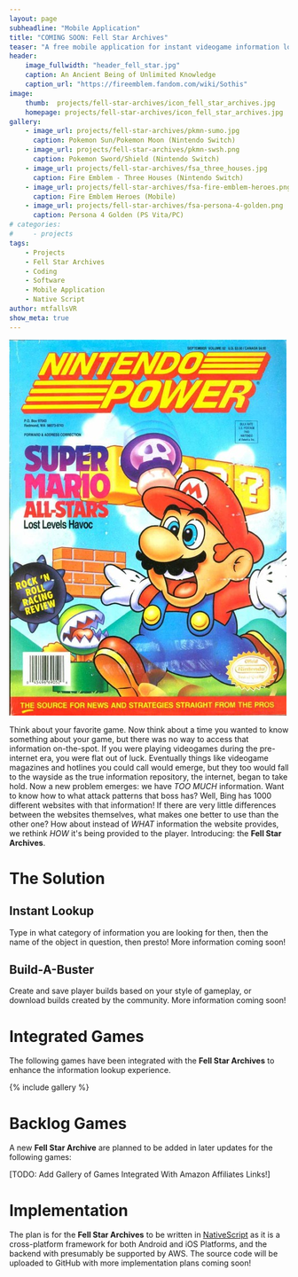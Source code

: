 ```yaml
---
layout: page
subheadline: "Mobile Application"
title: "COMING SOON: Fell Star Archives"
teaser: "A free mobile application for instant videogame information lookup."
header:
    image_fullwidth: "header_fell_star.jpg"
    caption: An Ancient Being of Unlimited Knowledge
    caption_url: "https://fireemblem.fandom.com/wiki/Sothis"
image:
    thumb:  projects/fell-star-archives/icon_fell_star_archives.jpg
    homepage: projects/fell-star-archives/icon_fell_star_archives.jpg
gallery:
    - image_url: projects/fell-star-archives/pkmn-sumo.jpg
      caption: Pokemon Sun/Pokemon Moon (Nintendo Switch)
    - image_url: projects/fell-star-archives/pkmn-swsh.png
      caption: Pokemon Sword/Shield (Nintendo Switch)
    - image_url: projects/fell-star-archives/fsa_three_houses.jpg
      caption: Fire Emblem - Three Houses (Nintendo Switch)
    - image_url: projects/fell-star-archives/fsa-fire-emblem-heroes.png
      caption: Fire Emblem Heroes (Mobile)
    - image_url: projects/fell-star-archives/fsa-persona-4-golden.png
      caption: Persona 4 Golden (PS Vita/PC)
# categories:
#     - projects
tags:
    - Projects
    - Fell Star Archives
    - Coding
    - Software
    - Mobile Application
    - Native Script
author: mtfallsVR
show_meta: true
---
```

![Videogame Magazines? What are Those?](/images/projects/fell-star-archives/fsa_nintendo_power.jpg)

Think about your favorite game. Now think about a time you wanted to know something about your game, but there was no way to access that information on-the-spot. If you were playing videogames during the pre-internet era, you were flat out of luck. Eventually things like videogame magazines and hotlines you could call would emerge, but they too would fall to the wayside as the true information repository, the internet, began to take hold. Now a new problem emerges: we have *TOO MUCH* information. Want to know how to what attack patterns that boss has? Well, Bing has 1000 different websites with that information! If there are very little differences between the websites themselves, what makes one better to use than the other one? How about instead of *WHAT* information the website provides, we rethink *HOW* it's being provided to the player. Introducing: the **Fell Star Archives**.  

# The Solution
## Instant Lookup
Type in what category of information you are looking for then, then the name of the object in question, then presto! More information coming soon!

## Build-A-Buster
Create and save player builds based on your style of gameplay, or download builds created by the community. More information coming soon!

# Integrated Games
The following games have been integrated with the **Fell Star Archives** to enhance the information lookup experience.

{% include gallery %}

# Backlog Games
A new **Fell Star Archive** are planned to be added in later updates for the following games:

[TODO: Add Gallery of Games Integrated With Amazon Affiliates Links!]

# Implementation
The plan is for the **Fell Star Archives** to be written in [NativeScript][1] as it is a cross-platform framework for both Android and iOS Platforms, and the backend with presumably be supported by AWS. The source code will be uploaded to GitHub with more implementation plans coming soon!

[1]: https://nativescript.org/

<!-- [![ko-fi](https://www.ko-fi.com/img/githubbutton_sm.svg)](https://ko-fi.com/Q5Q81LOP9) -->
